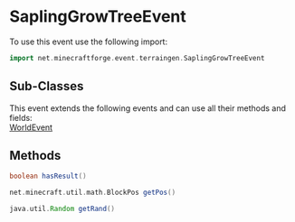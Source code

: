 # SaplingGrowTreeEvent

To use this event use the following import:
```groovy
import net.minecraftforge.event.terraingen.SaplingGrowTreeEvent
```

## Sub-Classes
This event extends the following events and can use all their methods and fields: <br>
[WorldEvent](world_event.md)

## Methods
```groovy
boolean hasResult()
```

```groovy
net.minecraft.util.math.BlockPos getPos()
```

```groovy
java.util.Random getRand()
```

